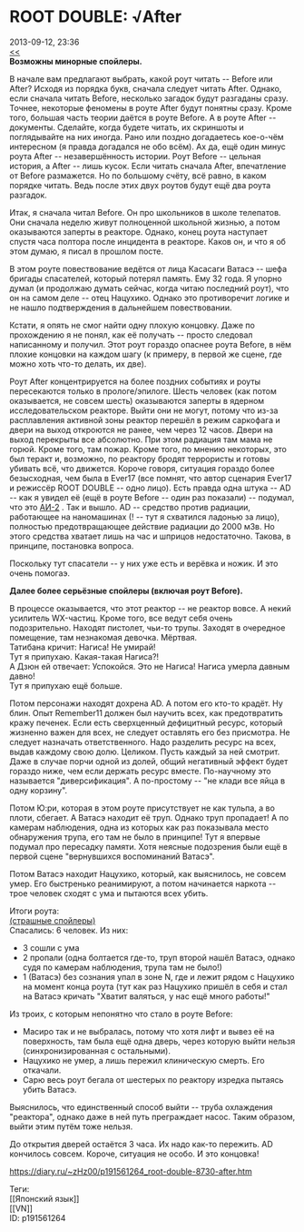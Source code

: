 ROOT DOUBLE: √After
====================

   
 2013-09-12, 23:36   
   [<<](ROOT%20DOUBLE%20√Before)    
  **Возможны минорные спойлеры.**    
   
 В начале вам предлагают выбрать, какой роут читать -- Before или After? Исходя из порядка букв, сначала следует читать After. Однако, если сначала читать Before, несколько загадок будут разгаданы сразу. Точнее, некоторые феномены в роуте After будут понятны сразу. Кроме того, большая часть теории даётся в роуте Before. А в роуте After -- документы. Сделайте, когда будете читать, их скриншоты и поглядывайте на них иногда. Рано или поздно догадаетесь кое-о-чём интересном (я правда догадался не обо всём). Ах да, ещё один минус роута After -- незавершённость истории. Роут Before -- цельная история, а After -- лишь кусок. Если читать сначала After, впечатление от Before размажется. Но по большому счёту, всё равно, в каком порядке читать. Ведь после этих двух роутов будут ещё два роута разгадок.   
   
 Итак, я сначала читал Before. Он про школьников в школе телепатов. Они сначала неделю живут полноценной школьной жизнью, а потом оказываются заперты в реакторе. Однако, конец роута наступает спустя часа полтора после инцидента в реакторе. Каков он, и что я об этом думаю, я писал в прошлом посте.   
   
 В этом роуте повествование ведётся от лица Касасаги Ватасэ -- шефа бригады спасателей, который потерял память. Ему 32 года. Я упорно думал (и продолжаю думать сейчас, когда читаю последний роут), что он на самом деле -- отец Нацухико. Однако это противоречит логике и не нашло подтверждения в дальнейшем повествовании.   
   
 Кстати, я опять не смог найти одну плохую концовку. Даже по прохождению я не понял, как её получать -- просто следовал написанному и получил. Этот роут гораздо опаснее роута Before, в нём плохие концовки на каждом шагу (к примеру, в первой же сцене, где можно хоть что-то делать, их две).   
   
 Роут After концентрируется на более поздних событиях и роуты пересекаются только в прологе/эпилоге. Шесть человек (как потом оказывается, не совсем шесть) оказываются заперты в ядерном исследовательском реакторе. Выйти они не могут, потому что из-за расплавления активной зоны реактор перешёл в режим саркофага и двери на выход откроются не ранее, чем через 12 часов. Двери на выход перекрыты все абсолютно. При этом радиация там мама не горюй. Кроме того, там пожар. Кроме того, по мнению некоторых, это был теракт и, возможно, по реактору бродят террористы и готовы убивать всё, что движется. Короче говоря, ситуация гораздо более безысходная, чем была в Ever17 (все помнят, что автор сценария Ever17 и режиссёр ROOT DOUBLE -- одно лицо). Есть правда одна штука -- AD -- как я увидел её (ещё в роуте Before -- один раз показали) -- подумал, что это  [АИ-2](https://ru.wikipedia.org/wiki/АИ-2)  . Так и вышло. AD -- средство против радиации, работающее на наномашинах (! -- тут я схватился ладонью за лицо), полностью предотвращающее действие радиации до 2000 мЗв. Но этого средства хватает лишь на час и шприцов недостаточно. Такова, в принципе, постановка вопроса.   
   
 Поскольку тут спасатели -- у них уже есть и верёвка и ножик. И это очень помогаэ.   
   
  **Далее более серьёзные спойлеры (включая роут Before).**    
   
 В процессе оказывается, что этот реактор -- не реактор вовсе. А некий усилитель WX-частиц. Кроме того, все ведут себя очень подозрительно. Находят пистолет, чьи-то трупы. Заходят в очередное помещение, там незнакомая девочка. Мёртвая.   
 Татибана кричит: Нагиса! Не умирай!   
 Тут я припухаю. Какая-такая Нагиса?!   
 А Дзюн ей отвечает: Успокойся. Это не Нагиса! Нагиса умерла давным давно!   
 Тут я припухаю ещё больше.   
   
 Потом персонажи находят дохрена AD. А потом его кто-то крадёт. Ну блин. Опыт Remember11 должен был научить всех, как предотвратить кражу печенек. Если есть сверхценный дефицитный ресурс, который жизненно важен для всех, не следует оставлять его без присмотра. Не следует назначать ответственного. Надо разделить ресурс на всех, выдав каждому свою долю. Целиком. Пусть каждый за ней смотрит. Даже в случае порчи одной из долей, общий негативный эффект будет гораздо ниже, чем если держать ресурс вместе. По-научному это называется "диверсификация". А по-простому -- "не клади все яйца в одну корзину".   
   
 Потом Ю:ри, которая в этом роуте присутствует не как тульпа, а во плоти, сбегает. А Ватасэ находит её труп. Однако труп пропадает! А по камерам наблюдения, одна из которых как раз показывала место обнаружения трупа, его там не было в принципе! Тут я впервые подумал про пересадку памяти. Хотя неясные подозрения были ещё в первой сцене "вернувшихся воспоминаний Ватасэ".   
   
 Потом Ватасэ находит Нацухико, который, как выяснилось, не совсем умер. Его быстренько реанимируют, а потом начинается наркота -- трое человек сходят с ума и пытаются всех убить.   
   
 Итоги роута:   
  [(страшные спойлеры)](https://zHz00.diary.ru/p191561264.htm?index=1#linkmore191561264m1)      
 Спасались: 6 человек. Из них:   
 - 3 сошли с ума   
 - 2 пропали (одна болтается где-то, труп второй нашёл Ватасэ, однако судя по камерам наблюдения, трупа там не было!)   
 - 1 (Ватасэ) без сознания упал в зоне N, где и лежит рядом с Нацухико на момент конца роута (тут как раз Нацухико пришёл в себя и стал на Ватасэ кричать "Хватит валяться, у нас ещё много работы!"   
   
 Из троих, с которым непонятно что стало в роуте Before:   
 - Масиро так и не выбралась, потому что хотя лифт и вывез её на поверхность, там была ещё одна дверь, через которую выйти нельзя (синхронизированная с остальными).   
 - Нацухико не умер, а лишь пережил клиническую смерть. Его откачали.   
 - Сарю весь роут бегала от шестерых по реактору изредка пытаясь убить Ватасэ.   
   
 Выяснилось, что единственный способ выйти -- труба охлаждения "реактора", однако даже в ней путь преграждает насос. Таким образом, выйти этим путём тоже нельзя.   
   
 До открытия дверей остаётся 3 часа. Их надо как-то пережить. AD кончилось совсем. Короче, ситуация не особо. И это концовка!   
     
    
 <https://diary.ru/~zHz00/p191561264_root-double-8730-after.htm>   
   
 Теги:   
 [[Японский язык]]   
 [[VN]]   
 ID: p191561264
